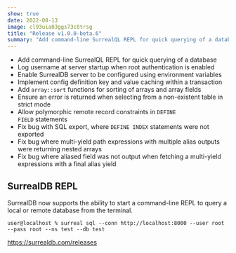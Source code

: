 ```yaml
---
show: true
date: 2022-08-13
image: cl93uia03ggs73c8trsg
title: "Release v1.0.0-beta.6"
summary: "Add command-line SurrealQL REPL for quick querying of a database, log username at server startup when root authentication is enabled, enable SurrealDB server to be configured using environment variables, implement config definition key and value caching within a transaction, and much more."
---
```


* Add command-line SurrealQL REPL for quick querying of a database
* Log username at server startup when root authentication is enabled
* Enable SurrealDB server to be configured using environment variables
* Implement config definition key and value caching within a transaction
* Add <code>array::sort</code> functions for sorting of arrays and array fields
* Ensure an error is returned when selecting from a non-existent table in strict mode
* Allow polymorphic remote record constraints in <code>DEFINE FIELD</code> statements
* Fix bug with SQL export, where <code>DEFINE INDEX</code> statements were not exported
* Fix bug where multi-yield path expressions with multiple alias outputs were returning nested arrays
* Fix bug where aliased field was not output when fetching a multi-yield expressions with a final alias yield

## SurrealDB REPL

SurrealDB now supports the ability to start a command-line REPL to query a local or remote database from the terminal.

```shell
user@localhost % surreal sql --conn http://localhost:8000 --user root --pass root --ns test --db test
```

https://surrealdb.com/releases